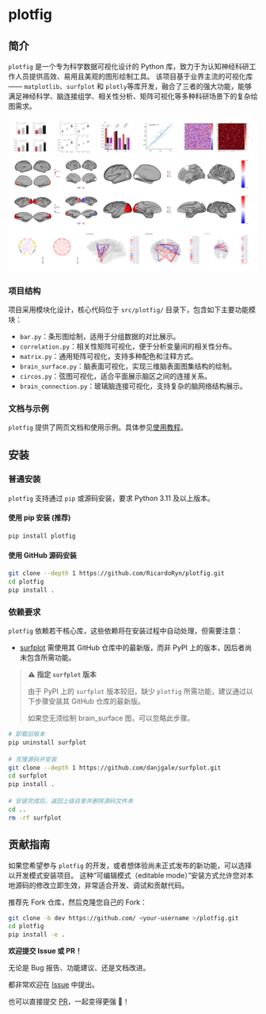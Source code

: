 # plotfig

## 简介

`plotfig` 是一个专为科学数据可视化设计的 Python 库，致力于为认知神经科研工作人员提供高效、易用且美观的图形绘制工具。
该项目基于业界主流的可视化库—— `matplotlib`、`surfplot` 和 `plotly`等库开发，融合了三者的强大功能，能够满足神经科学、脑连接组学、相关性分析、矩阵可视化等多种科研场景下的复杂绘图需求。

![plotfig](https://github.com/RicardoRyn/plotfig/blob/main/docs/assets/plotfig.png)

### 项目结构

项目采用模块化设计，核心代码位于 `src/plotfig/` 目录下，包含如下主要功能模块：

- `bar.py`：条形图绘制，适用于分组数据的对比展示。
- `correlation.py`：相关性矩阵可视化，便于分析变量间的相关性分布。
- `matrix.py`：通用矩阵可视化，支持多种配色和注释方式。
- `brain_surface.py`：脑表面可视化，实现三维脑表面图集结构的绘制。
- `circos.py`：弦图可视化，适合平面展示脑区之间的连接关系。
- `brain_connection.py`：玻璃脑连接可视化，支持复杂的脑网络结构展示。

### 文档与示例

`plotfig` 提供了网页文档和使用示例。具体参见[使用教程](https://ricardoryn.github.io/plotfig/)。

## 安装

### 普通安装

`plotfig` 支持通过 `pip` 或源码安装，要求 Python 3.11 及以上版本。

#### 使用 pip 安装 (推荐)

```bash
pip install plotfig
```

#### 使用 GitHub 源码安装

```bash
git clone --depth 1 https://github.com/RicardoRyn/plotfig.git
cd plotfig
pip install .
```

### 依赖要求

`plotfig` 依赖若干核心库，这些依赖将在安装过程中自动处理，但需要注意：

- [surfplot](https://github.com/danjgale/surfplot) 需使用其 GitHub 仓库中的最新版，而非 PyPI 上的版本，因后者尚未包含所需功能。

> ⚠️ **指定 `surfplot` 版本**
>
> 由于 PyPI 上的 `surfplot` 版本较旧，缺少 `plotfig` 所需功能，建议通过以下步骤安装其 GitHub 仓库的最新版。
>
> 如果您无须绘制 brain_surface 图，可以忽略此步骤。

```bash
# 卸载旧版本
pip uninstall surfplot

# 克隆源码并安装
git clone --depth 1 https://github.com/danjgale/surfplot.git
cd surfplot
pip install .

# 安装完成后，返回上级目录并删除源码文件夹
cd ..
rm -rf surfplot
```

## 贡献指南

如果您希望参与 `plotfig` 的开发，或者想体验尚未正式发布的新功能，可以选择以开发模式安装项目。
这种“可编辑模式（editable mode）”安装方式允许您对本地源码的修改立即生效，非常适合开发、调试和贡献代码。

推荐先 Fork 仓库，然后克隆您自己的 Fork：

```bash
git clone -b dev https://github.com/ <your-username >/plotfig.git
cd plotfig
pip install -e .
```

**欢迎提交 Issue 或 PR！**

无论是 Bug 报告、功能建议、还是文档改进。

都非常欢迎在 [Issue](https://github.com/RicardoRyn/plotfig/issues) 中提出。

也可以直接提交 [PR](https://github.com/RicardoRyn/plotfig/pulls)，一起变得更强 🙌！
